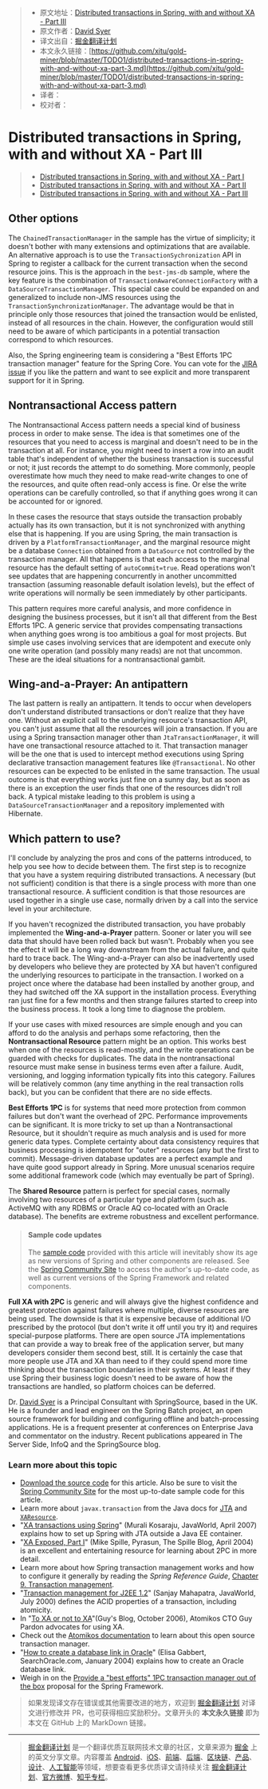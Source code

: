 > * 原文地址：[Distributed transactions in Spring, with and without XA - Part III](https://www.javaworld.com/article/2077963/distributed-transactions-in-spring--with-and-without-xa.html?page=3)
> * 原文作者：[David Syer](mailto:david.syer@springsource.com)
> * 译文出自：[掘金翻译计划](https://github.com/xitu/gold-miner)
> * 本文永久链接：[https://github.com/xitu/gold-miner/blob/master/TODO1/distributed-transactions-in-spring-with-and-without-xa-part-3.md](https://github.com/xitu/gold-miner/blob/master/TODO1/distributed-transactions-in-spring-with-and-without-xa-part-3.md)
> * 译者：
> * 校对者：

# Distributed transactions in Spring, with and without XA - Part III

> * [Distributed transactions in Spring, with and without XA - Part I](https://github.com/xitu/gold-miner/blob/master/TODO1/distributed-transactions-in-spring-with-and-without-xa-part-1.md)
> * [Distributed transactions in Spring, with and without XA - Part II](https://github.com/xitu/gold-miner/blob/master/TODO1/distributed-transactions-in-spring-with-and-without-xa-part-2.md)
> * [Distributed transactions in Spring, with and without XA - Part III](https://github.com/xitu/gold-miner/blob/master/TODO1/distributed-transactions-in-spring-with-and-without-xa-part-3.md)

## Other options

The `ChainedTransactionManager` in the sample has the virtue of simplicity; it doesn't bother with many extensions and optimizations that are available. An alternative approach is to use the `TransactionSychronization` API in Spring to register a callback for the current transaction when the second resource joins. This is the approach in the `best-jms-db` sample, where the key feature is the combination of `TransactionAwareConnectionFactory` with a `DataSourceTransactionManager`. This special case could be expanded on and generalized to include non-JMS resources using the `TransactionSynchronizationManager`. The advantage would be that in principle only those resources that joined the transaction would be enlisted, instead of all resources in the chain. However, the configuration would still need to be aware of which participants in a potential transaction correspond to which resources.

Also, the Spring engineering team is considering a "Best Efforts 1PC transaction manager" feature for the Spring Core. You can vote for the [JIRA issue](http://jira.springframework.org/browse/SPR-3844) if you like the pattern and want to see explicit and more transparent support for it in Spring.

## Nontransactional Access pattern

The Nontransactional Access pattern needs a special kind of business process in order to make sense. The idea is that sometimes one of the resources that you need to access is marginal and doesn't need to be in the transaction at all. For instance, you might need to insert a row into an audit table that's independent of whether the business transaction is successful or not; it just records the attempt to do something. More commonly, people overestimate how much they need to make read-write changes to one of the resources, and quite often read-only access is fine. Or else the write operations can be carefully controlled, so that if anything goes wrong it can be accounted for or ignored.

In these cases the resource that stays outside the transaction probably actually has its own transaction, but it is not synchronized with anything else that is happening. If you are using Spring, the main transaction is driven by a `PlatformTransactionManager`, and the marginal resource might be a database `Connection` obtained from a `DataSource` not controlled by the transaction manager. All that happens is that each access to the marginal resource has the default setting of `autoCommit=true`. Read operations won't see updates that are happening concurrently in another uncommitted transaction (assuming reasonable default isolation levels), but the effect of write operations will normally be seen immediately by other participants.

This pattern requires more careful analysis, and more confidence in designing the business processes, but it isn't all that different from the Best Efforts 1PC. A generic service that provides compensating transactions when anything goes wrong is too ambitious a goal for most projects. But simple use cases involving services that are idempotent and execute only one write operation (and possibly many reads) are not that uncommon. These are the ideal situations for a nontransactional gambit.

## Wing-and-a-Prayer: An antipattern

The last pattern is really an antipattern. It tends to occur when developers don't understand distributed transactions or don't realize that they have one. Without an explicit call to the underlying resource's transaction API, you can't just assume that all the resources will join a transaction. If you are using a Spring transaction manager other than `JtaTransactionManager`, it will have one transactional resource attached to it. That transaction manager will be the one that is used to intercept method executions using Spring declarative transaction management features like `@Transactional`. No other resources can be expected to be enlisted in the same transaction. The usual outcome is that everything works just fine on a sunny day, but as soon as there is an exception the user finds that one of the resources didn't roll back. A typical mistake leading to this problem is using a `DataSourceTransactionManager` and a repository implemented with Hibernate.

## Which pattern to use?

I'll conclude by analyzing the pros and cons of the patterns introduced, to help you see how to decide between them. The first step is to recognize that you have a system requiring distributed transactions. A necessary (but not sufficient) condition is that there is a single process with more than one transactional resource. A sufficient condition is that those resources are used together in a single use case, normally driven by a call into the service level in your architecture.

If you haven't recognized the distributed transaction, you have probably implemented the **Wing-and-a-Prayer** pattern. Sooner or later you will see data that should have been rolled back but wasn't. Probably when you see the effect it will be a long way downstream from the actual failure, and quite hard to trace back. The Wing-and-a-Prayer can also be inadvertently used by developers who believe they are protected by XA but haven't configured the underlying resources to participate in the transaction. I worked on a project once where the database had been installed by another group, and they had switched off the XA support in the installation process. Everything ran just fine for a few months and then strange failures started to creep into the business process. It took a long time to diagnose the problem.

If your use cases with mixed resources are simple enough and you can afford to do the analysis and perhaps some refactoring, then the **Nontransactional Resource** pattern might be an option. This works best when one of the resources is read-mostly, and the write operations can be guarded with checks for duplicates. The data in the nontransactional resource must make sense in business terms even after a failure. Audit, versioning, and logging information typically fits into this category. Failures will be relatively common (any time anything in the real transaction rolls back), but you can be confident that there are no side effects.

**Best Efforts 1PC** is for systems that need more protection from common failures but don't want the overhead of 2PC. Performance improvements can be significant. It is more tricky to set up than a Nontransactional Resource, but it shouldn't require as much analysis and is used for more generic data types. Complete certainty about data consistency requires that business processing is idempotent for "outer" resources (any but the first to commit). Message-driven database updates are a perfect example and have quite good support already in Spring. More unusual scenarios require some additional framework code (which may eventually be part of Spring).

The **Shared Resource** pattern is perfect for special cases, normally involving two resources of a particular type and platform (such as. ActiveMQ with any RDBMS or Oracle AQ co-located with an Oracle database). The benefits are extreme robustness and excellent performance.

> #### Sample code updates
> The [sample code](http://images.techhive.com/downloads/idge/imported/article/jvw/2009/01/springxa-src.zip) provided with this article will inevitably show its age as new versions of Spring and other components are released. See the [Spring Community Site](http://www.springframework.org/) to access the author's up-to-date code, as well as current versions of the Spring Framework and related components.

**Full XA with 2PC** is generic and will always give the highest confidence and greatest protection against failures where multiple, diverse resources are being used. The downside is that it is expensive because of additional I/O prescribed by the protocol (but don't write it off until you try it) and requires special-purpose platforms. There are open source JTA implementations that can provide a way to break free of the application server, but many developers consider them second best, still. It is certainly the case that more people use JTA and XA than need to if they could spend more time thinking about the transaction boundaries in their systems. At least if they use Spring their business logic doesn't need to be aware of how the transactions are handled, so platform choices can be deferred.

Dr. [David Syer](mailto:david.syer@springsource.com) is a Principal Consultant with SpringSource, based in the UK. He is a founder and lead engineer on the Spring Batch project, an open source framework for building and configuring offline and batch-processing applications. He is a frequent presenter at conferences on Enterprise Java and commentator on the industry. Recent publications appeared in The Server Side, InfoQ and the SpringSource blog.

### Learn more about this topic

*   [Download the source code](http://images.techhive.com/downloads/idge/imported/article/jvw/2009/01/springxa-src.zip) for this article. Also be sure to visit the [Spring Community Site](http://www.springframework.org/) for the most up-to-date sample code for this article.
*   Learn more about `javax.transaction` from the Java docs for [JTA](http://java.sun.com/javaee/5/docs/api/javax/transaction/package-frame.html) and [`XAResource`](http://java.sun.com/javase/6/docs/api/javax/transaction/xa/XAResource.html).
*   "[XA transactions using Spring](http://www.javaworld.com/javaworld/jw-04-2007/jw-04-xa.html)" (Murali Kosaraju, JavaWorld, April 2007) explains how to set up Spring with JTA outside a Java EE container.
*   "[XA Exposed, Part I](http://jroller.com/pyrasun/category/XA)" (Mike Spille, Pyrasun, The Spille Blog, April 2004) is an excellent and entertaining resource for learning about 2PC in more detail.
*   Learn more about how Spring transaction management works and how to configure it generally by reading the _Spring Reference Guide_, [Chapter 9\. Transaction management](http://static.springframework.org/spring/docs/2.5.x/reference/transaction.html).
*   "[Transaction management for J2EE 1.2](http://www.javaworld.com/jw-07-2000/jw-0714-transaction.html)" (Sanjay Mahapatra, JavaWorld, July 2000) defines the ACID properties of a transaction, including atomicity.
*   In "[To XA or not to XA](http://guysblogspot.blogspot.com/2006/10/to-xa-or-not-to-xa.html)"(Guy's Blog, October 2006), Atomikos CTO Guy Pardon advocates for using XA.
*   Check out the [Atomikos documentation](http://www.atomikos.com/Documentation/WebHome) to learn about this open source transaction manager.
*   "[How to create a database link in Oracle](http://searchoracle.techtarget.com/tip/0,289483,sid41_gci1263933,00.html)" (Elisa Gabbert, SearchOracle.com, January 2004) explains how to create an Oracle database link.
*   Weigh in on the [Provide a "best efforts" 1PC transaction manager out of the box](http://jira.springframework.org/browse/SPR-3844) proposal for the Spring Framework.

> 如果发现译文存在错误或其他需要改进的地方，欢迎到 [掘金翻译计划](https://github.com/xitu/gold-miner) 对译文进行修改并 PR，也可获得相应奖励积分。文章开头的 **本文永久链接** 即为本文在 GitHub 上的 MarkDown 链接。

---

> [掘金翻译计划](https://github.com/xitu/gold-miner) 是一个翻译优质互联网技术文章的社区，文章来源为 [掘金](https://juejin.im) 上的英文分享文章。内容覆盖 [Android](https://github.com/xitu/gold-miner#android)、[iOS](https://github.com/xitu/gold-miner#ios)、[前端](https://github.com/xitu/gold-miner#前端)、[后端](https://github.com/xitu/gold-miner#后端)、[区块链](https://github.com/xitu/gold-miner#区块链)、[产品](https://github.com/xitu/gold-miner#产品)、[设计](https://github.com/xitu/gold-miner#设计)、[人工智能](https://github.com/xitu/gold-miner#人工智能)等领域，想要查看更多优质译文请持续关注 [掘金翻译计划](https://github.com/xitu/gold-miner)、[官方微博](http://weibo.com/juejinfanyi)、[知乎专栏](https://zhuanlan.zhihu.com/juejinfanyi)。
